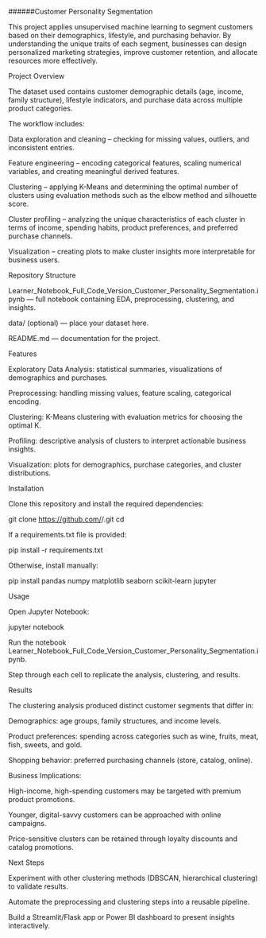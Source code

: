 ######Customer Personality Segmentation

This project applies unsupervised machine learning to segment customers based on their demographics, lifestyle, and purchasing behavior. By understanding the unique traits of each segment, businesses can design personalized marketing strategies, improve customer retention, and allocate resources more effectively.

Project Overview

The dataset used contains customer demographic details (age, income, family structure), lifestyle indicators, and purchase data across multiple product categories.

The workflow includes:

Data exploration and cleaning – checking for missing values, outliers, and inconsistent entries.

Feature engineering – encoding categorical features, scaling numerical variables, and creating meaningful derived features.

Clustering – applying K-Means and determining the optimal number of clusters using evaluation methods such as the elbow method and silhouette score.

Cluster profiling – analyzing the unique characteristics of each cluster in terms of income, spending habits, product preferences, and preferred purchase channels.

Visualization – creating plots to make cluster insights more interpretable for business users.

Repository Structure

Learner_Notebook_Full_Code_Version_Customer_Personality_Segmentation.ipynb — full notebook containing EDA, preprocessing, clustering, and insights.

data/ (optional) — place your dataset here.

README.md — documentation for the project.

Features

Exploratory Data Analysis: statistical summaries, visualizations of demographics and purchases.

Preprocessing: handling missing values, feature scaling, categorical encoding.

Clustering: K-Means clustering with evaluation metrics for choosing the optimal K.

Profiling: descriptive analysis of clusters to interpret actionable business insights.

Visualization: plots for demographics, purchase categories, and cluster distributions.

Installation

Clone this repository and install the required dependencies:

git clone https://github.com/<your-username>/<repo-name>.git
cd <repo-name>


If a requirements.txt file is provided:

pip install -r requirements.txt


Otherwise, install manually:

pip install pandas numpy matplotlib seaborn scikit-learn jupyter

Usage

Open Jupyter Notebook:

jupyter notebook


Run the notebook Learner_Notebook_Full_Code_Version_Customer_Personality_Segmentation.ipynb.

Step through each cell to replicate the analysis, clustering, and results.

Results

The clustering analysis produced distinct customer segments that differ in:

Demographics: age groups, family structures, and income levels.

Product preferences: spending across categories such as wine, fruits, meat, fish, sweets, and gold.

Shopping behavior: preferred purchasing channels (store, catalog, online).

Business Implications:

High-income, high-spending customers may be targeted with premium product promotions.

Younger, digital-savvy customers can be approached with online campaigns.

Price-sensitive clusters can be retained through loyalty discounts and catalog promotions.

Next Steps

Experiment with other clustering methods (DBSCAN, hierarchical clustering) to validate results.

Automate the preprocessing and clustering steps into a reusable pipeline.

Build a Streamlit/Flask app or Power BI dashboard to present insights interactively.
